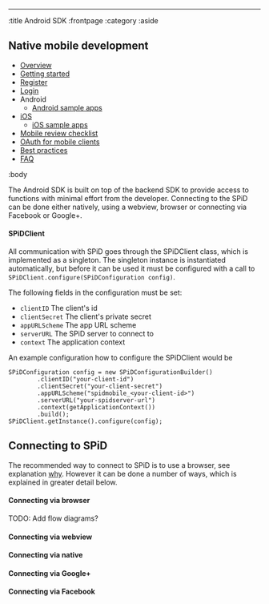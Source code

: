 --------------------------------------------------------------------------------
:title Android SDK
:frontpage
:category
:aside

## Native mobile development

- [Overview](/mobile/overview/)
- [Getting started](/mobile/mobile-development/)
- [Register](/mobile/register/)
- [Login](/mobile/login/)
- Android
    - [Android sample apps](/sdks/android/sample-apps/)
- [iOS](/sdks/ios/)
    - [iOS sample apps](/sdks/ios/sample-apps/)
- [Mobile review checklist](/mobile/reviews/)
- [OAuth for mobile clients](/mobile/oauth-authentication-on-mobile-devices/)
- [Best practices](/mobile/best-practices/)
- [FAQ](/mobile/faq/)

:body

The Android SDK is built on top of the backend SDK to provide access to functions with minimal effort from 
the developer. Connecting to the SPiD can be done either natively, using a webview, browser or connecting via
Facebook or Google+.

#### SPiDClient

All communication with SPiD goes through the SPiDClient class, which is implemented as a singleton. The singleton instance is instantiated 
automatically, but before it can be used it must be configured with a call to <code>SPiDClient.configure(SPiDConfiguration config)</code>.

The following fields in the configuration must be set:

- `clientID` The client's id
- `clientSecret` The client's private secret
- `appURLScheme` The app URL scheme
- `serverURL` The SPiD server to connect to
- `context` The application context

An example configuration how to configure the SPiDClient would be

```
SPiDConfiguration config = new SPiDConfigurationBuilder()
        .clientID("your-client-id")
        .clientSecret("your-client-secret")
        .appURLScheme("spidmobile_<your-client-id>")
        .serverURL("your-spidserver-url")
        .context(getApplicationContext())
        .build();
SPiDClient.getInstance().configure(config);
```

## Connecting to SPiD

The recommended way to connect to SPiD is to use a browser, see explanation [why](/mobile/oauth-authentication-on-mobile-devices/).
However it can be done a number of ways, which is explained in greater detail below.

#### Connecting via browser

TODO: Add flow diagrams?

#### Connecting via webview

#### Connecting via native

#### Connecting via Google+

#### Connecting via Facebook
